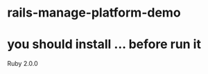 rails-manage-platform-demo
==========================

you should install ... before run it
====================================
Ruby 2.0.0


